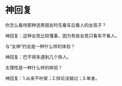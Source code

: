 # 神回复

你怎么看待那种选男朋友时先看车后看人的女孩子？ 

神回复：这种女孩比较懂事，因为有些女孩只看车不看人。 

与“女神”约会是一种什么样的体验？ 

神回复：巴不得多遇到几个熟人。 

太理性是一种什么样的体验？ 

神回复：1.从来不吵架；2.辩论没输过；3.单身。